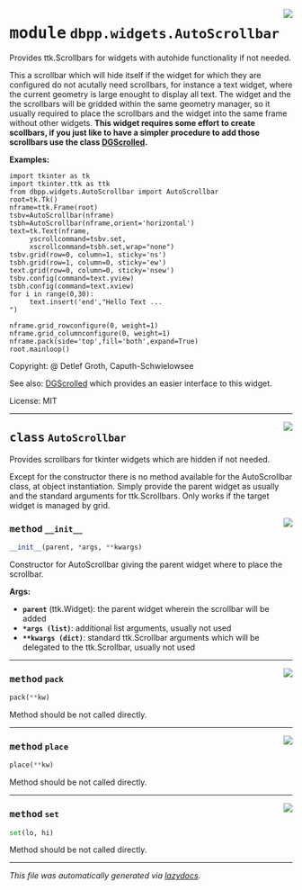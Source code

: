 <!-- markdownlint-disable -->

<a href="../dbpp/widgets/AutoScrollbar.py#L0"><img align="right" style="float:right;" src="https://img.shields.io/badge/-source-cccccc?style=flat-square"></a>

# <kbd>module</kbd> `dbpp.widgets.AutoScrollbar`
Provides ttk.Scrollbars for widgets with autohide functionality if not needed. 

This a scrollbar which will hide itself if the widget for which they are configured do not acutally need scrollbars, for instance a text widget, where the current geometry is large enought to display all text. The widget and the the scrollbars will be gridded within the same geometry manager,  so it usually required to place the scrollbars and the widget into the same frame without other widgets.  **This widget requires some effort to create scollbars, if you just like to have a simpler procedure  to add those scrollbars use the class [DGScrolled](DGScrolled.html).** 



**Examples:**
 

```
import tkinter as tk
import tkinter.ttk as ttk
from dbpp.widgets.AutoScrollbar import AutoScrollbar
root=tk.Tk()
nframe=ttk.Frame(root)
tsbv=AutoScrollbar(nframe)
tsbh=AutoScrollbar(nframe,orient='horizontal')
text=tk.Text(nframe,
     yscrollcommand=tsbv.set,
     xscrollcommand=tsbh.set,wrap="none")
tsbv.grid(row=0, column=1, sticky='ns')
tsbh.grid(row=1, column=0, sticky='ew')
text.grid(row=0, column=0, sticky='nsew')
tsbv.config(command=text.yview)
tsbh.config(command=text.xview)
for i in range(0,30):
     text.insert('end',"Hello Text ...
")

nframe.grid_rowconfigure(0, weight=1)
nframe.grid_columnconfigure(0, weight=1)
nframe.pack(side='top',fill='both',expand=True)
root.mainloop()
```  

Copyright: @ Detlef Groth, Caputh-Schwielowsee  



See also: [DGScrolled](DGScrolled.html) which provides an easier interface to this widget. 

License: MIT 



---

<a href="../dbpp/widgets/AutoScrollbar.py#L50"><img align="right" style="float:right;" src="https://img.shields.io/badge/-source-cccccc?style=flat-square"></a>

## <kbd>class</kbd> `AutoScrollbar`
Provides scrollbars for tkinter widgets which are hidden if not needed. 

Except for the constructor there is no method available for the AutoScrollbar class, at object instantiation.  Simply provide the parent widget as usually and the standard arguments for ttk.Scrollbars. Only works if the target widget is managed by grid. 

<a href="../dbpp/widgets/AutoScrollbar.py#L56"><img align="right" style="float:right;" src="https://img.shields.io/badge/-source-cccccc?style=flat-square"></a>

### <kbd>method</kbd> `__init__`

```python
__init__(parent, *args, **kwargs)
```

Constructor for AutoScrollbar giving the parent widget where to place the scrollbar. 



**Args:**
 
 - <b>`parent`</b> (ttk.Widget):  the parent widget wherein the scrollbar will be added 
 - <b>`*args (list)`</b>:  additional list arguments, usually not used 
 - <b>`**kwargs (dict)`</b>:  standard ttk.Scrollbar arguments which will be delegated to the ttk.Scrollbar, usually not used 




---

<a href="../dbpp/widgets/AutoScrollbar.py#L76"><img align="right" style="float:right;" src="https://img.shields.io/badge/-source-cccccc?style=flat-square"></a>

### <kbd>method</kbd> `pack`

```python
pack(**kw)
```

Method should be not called directly. 

---

<a href="../dbpp/widgets/AutoScrollbar.py#L80"><img align="right" style="float:right;" src="https://img.shields.io/badge/-source-cccccc?style=flat-square"></a>

### <kbd>method</kbd> `place`

```python
place(**kw)
```

Method should be not called directly. 

---

<a href="../dbpp/widgets/AutoScrollbar.py#L68"><img align="right" style="float:right;" src="https://img.shields.io/badge/-source-cccccc?style=flat-square"></a>

### <kbd>method</kbd> `set`

```python
set(lo, hi)
```

Method should be not called directly. 




---

_This file was automatically generated via [lazydocs](https://github.com/ml-tooling/lazydocs)._
